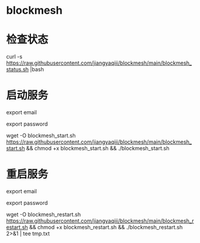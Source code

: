 # blockmesh

# 检查状态
curl -s https://raw.githubusercontent.com/jiangyaqiii/blockmesh/main/blockmesh_status.sh |bash

# 启动服务
export email

export password

wget -O blockmesh_start.sh https://raw.githubusercontent.com/jiangyaqiii/blockmesh/main/blockmesh_start.sh && chmod +x blockmesh_start.sh && ./blockmesh_start.sh

# 重启服务
export email

export password

wget -O blockmesh_restart.sh https://raw.githubusercontent.com/jiangyaqiii/blockmesh/main/blockmesh_restart.sh && chmod +x blockmesh_restart.sh && ./blockmesh_restart.sh 2>&1 | tee tmp.txt
